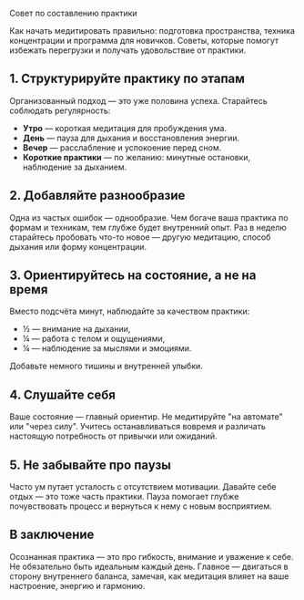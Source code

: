 Совет по составлению практики

Как начать медитировать правильно: подготовка пространства, техника концентрации и программа для новичков. Советы, которые помогут избежать перегрузки и получать удовольствие от практики.

## 1. Структурируйте практику по этапам

Организованный подход — это уже половина успеха. Старайтесь соблюдать регулярность:

* **Утро** — короткая медитация для пробуждения ума.
* **День** — пауза для дыхания и восстановления энергии.
* **Вечер** — расслабление и успокоение перед сном.
* **Короткие практики** — по желанию: минутные остановки, наблюдение за дыханием.

## 2. Добавляйте разнообразие

Одна из частых ошибок — однообразие. Чем богаче ваша практика по формам и техникам, тем глубже будет внутренний опыт. Раз в неделю старайтесь пробовать что-то новое — другую медитацию, способ дыхания или форму концентрации.

## 3. Ориентируйтесь на состояние, а не на время

Вместо подсчёта минут, наблюдайте за качеством практики:

* ½ — внимание на дыхании,
* ¼ — работа с телом и ощущениями,
* ¼ — наблюдение за мыслями и эмоциями.

Добавьте немного тишины и внутренней улыбки.

## 4. Слушайте себя

Ваше состояние — главный ориентир. Не медитируйте "на автомате" или "через силу". Учитесь останавливаться вовремя и различать настоящую потребность от привычки или ожиданий.

## 5. Не забывайте про паузы

Часто ум путает усталость с отсутствием мотивации. Давайте себе отдых — это тоже часть практики. Пауза помогает глубже почувствовать процесс и вернуться к нему с новым восприятием.

## В заключение

Осознанная практика — это про гибкость, внимание и уважение к себе. Не обязательно быть идеальным каждый день. Главное — двигаться в сторону внутреннего баланса, замечая, как медитация влияет на ваше настроение, энергию и гармонию.

